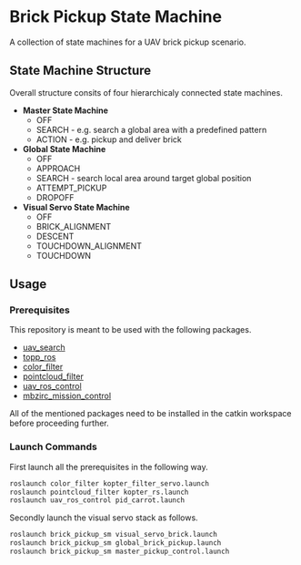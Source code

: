 # Brick Pickup State Machine

A collection of state machines for a UAV brick pickup scenario.

## State Machine Structure

Overall structure consits of four hierarchicaly connected state machines.

* **Master State Machine**
  * OFF
  * SEARCH - e.g. search a global area with a predefined pattern
  * ACTION - e.g. pickup and deliver brick
* **Global State Machine**
  * OFF
  * APPROACH
  * SEARCH - search local area around target global position
  * ATTEMPT_PICKUP
  * DROPOFF
* **Visual Servo State Machine**
  * OFF
  * BRICK_ALIGNMENT
  * DESCENT
  * TOUCHDOWN_ALIGNMENT
  * TOUCHDOWN

## Usage

### Prerequisites

This repository is meant to be used with the following packages.

* [uav_search](https://github.com/larics/uav-search-strategies/tree/mbzirc)
* [topp_ros](https://github.com/larics/topp_ros/tree/nuc-onboard)
* [color_filter](https://github.com/larics/MBZIRC_color_filter)
* [pointcloud_filter](https://github.com/larics/pointcloud_filter)
* [uav_ros_control](https://github.com/larics/uav_ros_control)
* [mbzirc_mission_control](https://github.com/mkrizmancic/mbzirc_mission_control)

All of the mentioned packages need to be installed in the catkin workspace before proceeding further.

### Launch Commands

First launch all the prerequisites in the following way.

```bash
roslaunch color_filter kopter_filter_servo.launch
roslaunch pointcloud_filter kopter_rs.launch
roslaunch uav_ros_control pid_carrot.launch
```

Secondly launch the visual servo stack as follows.

```bash
roslaunch brick_pickup_sm visual_servo_brick.launch
roslaunch brick_pickup_sm global_brick_pickup.launch
roslaunch brick_pickup_sm master_pickup_control.launch
```
